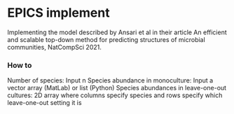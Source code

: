 # EPICS implement

Implementing the model described by Ansari et al in their article An efficient and scalable top-down method for predicting structures of microbial communities, NatCompSci 2021.

### How to
Number of species: Input n
Species abundance in monoculture: Input a vector array (MatLab) or list (Python)
Species abundances in leave-one-out cultures: 2D array where columns specify species and rows specify which leave-one-out setting it is
